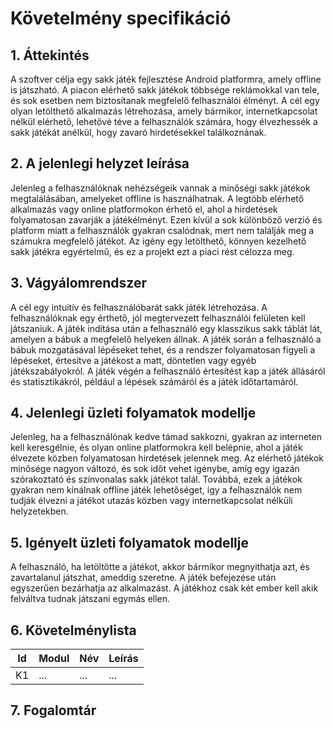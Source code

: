 # Követelmény specifikáció

## 1. Áttekintés

A szoftver célja egy sakk játék fejlesztése Android platformra, amely offline is játszható. A piacon elérhető sakk játékok többsége reklámokkal van tele, és sok esetben nem biztosítanak megfelelő felhasználói élményt. A cél egy olyan letölthető alkalmazás létrehozása, amely bármikor, internetkapcsolat nélkül elérhető, lehetővé téve a felhasználók számára, hogy élvezhessék a sakk játékát anélkül, hogy zavaró hirdetésekkel találkoznának.

## 2. A jelenlegi helyzet leírása

Jelenleg a felhasználóknak nehézségeik vannak a minőségi sakk játékok megtalálásában, amelyeket offline is használhatnak. A legtöbb elérhető alkalmazás vagy online platformokon érhető el, ahol a hirdetések folyamatosan zavarják a játékélményt. Ezen kívül a sok különböző verzió és platform miatt a felhasználók gyakran csalódnak, mert nem találják meg a számukra megfelelő játékot. Az igény egy letölthető, könnyen kezelhető sakk játékra egyértelmű, és ez a projekt ezt a piaci rést célozza meg.

## 3. Vágyálomrendszer

A cél egy intuitív és felhasználóbarát sakk játék létrehozása. A felhasználóknak egy érthető, jól megtervezett felhasználói felületen kell játszaniuk. A játék indítása után a felhasználó egy klasszikus sakk táblát lát, amelyen a bábuk a megfelelő helyeken állnak. A játék során a felhasználó a bábuk mozgatásával lépéseket tehet, és a rendszer folyamatosan figyeli a lépéseket, értesítve a játékost a matt, döntetlen vagy egyéb játékszabályokról. A játék végén a felhasználó értesítést kap a játék állásáról és statisztikákról, például a lépések számáról és a játék időtartamáról.

## 4. Jelenlegi üzleti folyamatok modellje

Jelenleg, ha a felhasználónak kedve támad sakkozni, gyakran az interneten kell keresgélnie, és olyan online platformokra kell belépnie, ahol a játék élvezete közben folyamatosan hirdetések jelennek meg. Az elérhető játékok minősége nagyon változó, és sok időt vehet igénybe, amíg egy igazán szórakoztató és színvonalas sakk játékot talál. Továbbá, ezek a játékok gyakran nem kínálnak offline játék lehetőséget, így a felhasználók nem tudják élvezni a játékot utazás közben vagy internetkapcsolat nélküli helyzetekben.

## 5. Igényelt üzleti folyamatok modellje

A felhasználó, ha letöltötte a játékot, akkor bármikor megnyithatja azt, és zavartalanul játszhat, ameddig szeretne. A játék befejezése után egyszerűen bezárhatja az alkalmazást. A játékhoz csak két ember kell akik felváltva tudnak játszani egymás ellen.

## 6. Követelménylista

| Id | Modul | Név | Leírás |
| :---: | --- | --- | --- |
| K1 | ... | ... | ... |

## 7. Fogalomtár